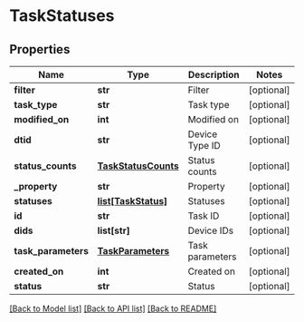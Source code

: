 # TaskStatuses

## Properties
Name | Type | Description | Notes
------------ | ------------- | ------------- | -------------
**filter** | **str** | Filter | [optional] 
**task_type** | **str** | Task type | [optional] 
**modified_on** | **int** | Modified on | [optional] 
**dtid** | **str** | Device Type ID | [optional] 
**status_counts** | [**TaskStatusCounts**](TaskStatusCounts.md) | Status counts | [optional] 
**_property** | **str** | Property | [optional] 
**statuses** | [**list[TaskStatus]**](TaskStatus.md) | Statuses | [optional] 
**id** | **str** | Task ID | [optional] 
**dids** | **list[str]** | Device IDs | [optional] 
**task_parameters** | [**TaskParameters**](TaskParameters.md) | Task parameters | [optional] 
**created_on** | **int** | Created on | [optional] 
**status** | **str** | Status | [optional] 

[[Back to Model list]](../README.md#documentation-for-models) [[Back to API list]](../README.md#documentation-for-api-endpoints) [[Back to README]](../README.md)


